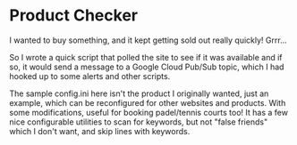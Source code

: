 # Product Checker

I wanted to buy something, and it kept getting sold out really quickly! Grrr...

So I wrote a quick script that polled the site to see if it was available and if so, it would send a message to a Google Cloud Pub/Sub topic, which I had hooked up to some alerts and other scripts. 

The sample config.ini here isn't the product I originally wanted, just an example, which can be reconfigured for other websites and products. With some modifications, useful for booking padel/tennis courts too!
It has a few nice configurable utilities to scan for keywords, but not "false friends" which I don't want, and skip lines with keywords. 